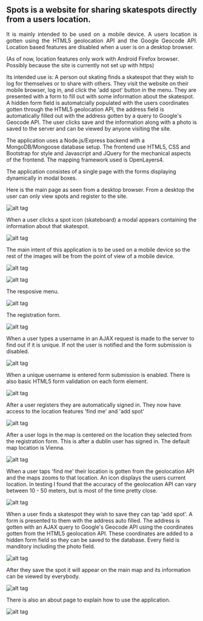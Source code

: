 
Spots is a website for sharing skatespots directly from a users location.
-------------------------------------------------------------------------

<p style="text-align: justify;">
It is mainly intended to be used on a mobile device. A users location is gotten using the HTML5 geolocation API and the Google Geocode API. Location based features are disabled when a user is on a desktop browser.

(As of now, location features only work with Android Firefox browser. Possibly because the site is currently not set up with https)

Its intended use is: A person out skating finds a skatespot that they wish to log for themselves or to share with others. They visit the website on their mobile browser, log in, and click the 'add spot' button in the menu. They are presented with a form to fill out with some information about the skatespot. A hidden form field is automatcially populated with the users coordinates gotten through the HTML5 geolocation API, the address field is automatically filled out with the address gotten by a query to Google's Geocode API. The user clicks save and the information along with a photo is saved to the server and can be viewed by anyone visiting the site.

The application uses a Node.js/Express backend with a MongoDB/Mongoose database setup. The frontend use HTML5, CSS and Bootstrap for style and Javascript and JQuery for the mechanical aspects of the frontend. The mapping framework used is OpenLayers4.

The application consistes of a single page with the forms displaying dynamically in modal boxes.

Here is the main page as seen from a desktop browser. From a desktop the user can only view spots and register to the site.
</p>

![alt tag](https://raw.githubusercontent.com/ThriceGood/Spots/master/readme_images/index_big.png)

When a user clicks a spot icon (skateboard) a modal appears containing the information about that skatespot.

![alt tag](https://raw.githubusercontent.com/ThriceGood/Spots/master/readme_images/info_modal_big.png)

The main intent of this application is to be used on a mobile device so the rest of the images will be from the point of view of a mobile device.

![alt tag](https://raw.githubusercontent.com/ThriceGood/Spots/master/readme_images/index_small.png)

![alt tag](https://raw.githubusercontent.com/ThriceGood/Spots/master/readme_images/info_modal_small.png)

The resposive menu.

![alt tag](https://raw.githubusercontent.com/ThriceGood/Spots/master/readme_images/open_menu_small.png)

The registration form.

![alt tag](https://raw.githubusercontent.com/ThriceGood/Spots/master/readme_images/open_reg_form_small.png)

When a user types a username in an AJAX request is made to the server to find out if it is unique. If not the user is notified and the form submission is disabled.

![alt tag](https://raw.githubusercontent.com/ThriceGood/Spots/master/readme_images/name_check_small.png)

When a unique username is entered form submission is enabled. There is also basic HTML5 form validation on each form element.

![alt tag](https://raw.githubusercontent.com/ThriceGood/Spots/master/readme_images/name_correct_small.png)

After a user registers they are automatically signed in. They now have access to the location features 'find me' and 'add spot'

![alt tag](https://raw.githubusercontent.com/ThriceGood/Spots/master/readme_images/location_features_small.png)

After a user logs in the map is centered on the location they selected from the registration form. This is after a dublin user has signed in. The default map location is Vienna.

![alt tag](https://raw.githubusercontent.com/ThriceGood/Spots/master/readme_images/dublin_user.png)

When a user taps 'find me' their location is gotten from the geolocation API and the maps zooms to that location. An icon displays the users current location. In testing I found that the accuracy of the geolocation API can vary between 10 - 50 meters, but is most of the time pretty close.

![alt tag](https://raw.githubusercontent.com/ThriceGood/Spots/master/readme_images/find_me_small.png)

When a user finds a skatespot they wish to save they can tap 'add spot'. A form is presented to them with the address auto filled. The address is gotten with an AJAX query to Google's Geocode API using the coordinates gotten from the HTML5 geolocation API. These coordinates are added to a hidden form field so they can be saved to the database. Every field is manditory including the photo field.

![alt tag](https://raw.githubusercontent.com/ThriceGood/Spots/master/readme_images/add_spot_small.png)

After they save the spot it will appear on the main map and its information can be viewed by everybody.

![alt tag](https://raw.githubusercontent.com/ThriceGood/Spots/master/readme_images/after_spot_add_small.png)

There is also an about page to explain how to use the application.

![alt tag](https://raw.githubusercontent.com/ThriceGood/Spots/master/readme_images/about_page_small.png)










